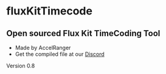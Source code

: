 # fluxKitTimecode
## Open sourced Flux Kit TimeCoding Tool
- Made by AccelRanger
- Get the compiled file at our [Discord](https://discord.gg/vCr4FrWDKX)

Version 0.8
